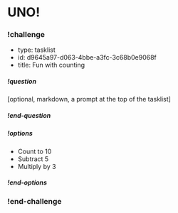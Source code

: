 # UNO!

<!-- >>>>>>>>>>>>>>>>>>>>>> BEGIN CHALLENGE >>>>>>>>>>>>>>>>>>>>>> -->
<!-- Replace everything in square brackets [] and remove brackets  -->

### !challenge

* type: tasklist
* id: d9645a97-d063-4bbe-a3fc-3c68b0e9068f
* title: Fun with counting
<!-- * points: [1] (optional, the number of points for scoring as a checkpoint) -->
<!-- * topics: [python, pandas] (optional the topics for analyzing points) -->

##### !question

[optional, markdown, a prompt at the top of the tasklist]

##### !end-question

##### !options

* Count to 10
* Subtract 5
* Multiply by 3

##### !end-options

<!-- other optional sections -->
<!-- !hint - !end-hint (markdown, hidden, students click to view) -->
<!-- !rubric - !end-rubric (markdown, instructors can see while scoring a checkpoint) -->
<!-- !explanation - !end-explanation (markdown, students can see after answering correctly) -->

### !end-challenge

<!-- ======================= END CHALLENGE ======================= -->